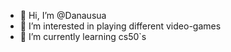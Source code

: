 - 👋 Hi, I’m @Danausua
- 👀 I’m interested in playing different video-games
- 🌱 I’m currently learning cs50`s

<!---
Danausua/Danausua is a ✨ special ✨ repository because its `README.md` (this file) appears on your GitHub profile.
You can click the Preview link to take a look at your changes.
--->
